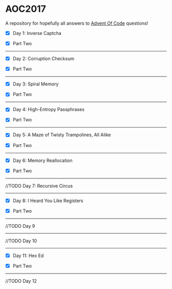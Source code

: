 # AOC2017

A repository for hopefully all answers to [Advent Of Code](http://adventofcode.com/2017) questions!
- [x] Day 1: Inverse Captcha 

- [x] Part Two
----
- [x] Day 2: Corruption Checksum 

- [x] Part Two

----
- [x] Day 3: Spiral Memory 

- [x] Part Two

----
- [x] Day 4: High-Entropy Passphrases

- [x] Part Two

----

- [x] Day 5: A Maze of Twisty Trampolines, All Alike

- [x] Part Two
----

- [x] Day 6: Memory Reallocation 

- [x] Part Two
----

//TODO Day 7: Recursive Circus

----

- [x] Day 8: I Heard You Like Registers

- [x] Part Two

----
//TODO Day 9

----

//TODO Day 10

----
- [x] Day 11: Hex Ed

- [x] Part Two

----

//TODO Day 12

